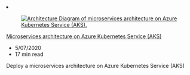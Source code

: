 <!-- This file is automatically generated by build/architectures/build_index.py. Any updates will be lost. -->
<!-- Editing it anyway - hasn't been autogenned since August and has a dupe alt text issue that autogen will fix. v-thepet -->

<!-- markdownlint-disable MD033 -->

<li class="grid-item item-column" data-categories="Containers ">
<article class="card">
    <div class="card-header has-margin-bottom-none" aria-hidden="true">
        <figure class="image diagram has-height-175 has-overflow-hidden level">
            <a href="/azure/architecture/reference-architectures/containers/aks-microservices/aks-microservices"><img src="/azure/architecture/browse/thumbs/aks.png" class="diagram" alt="Architecture Diagram of microservices architecture on Azure Kubernetes Service (AKS)." data-linktype="relative-path"></a>
        </figure>
    </div>
    <div class="card-content">
        <a class="card-content-title has-margin-top-none" href="/azure/architecture/reference-architectures/containers/aks-microservices/aks-microservices">
            <p>Microservices architecture on Azure Kubernetes Service (AKS)</p>
        </a>
        <ul class="card-content-metadata">
            <li>5/07/2020</li>
            <li>17 min read</li>
        </ul>
        <p class="card-content-description">Deploy a microservices architecture on Azure Kubernetes Service (AKS)</p>
        <div class="bottom-to-top-fade is-hidden-mobile"></div>
    </div>
</article>
</li>
